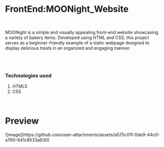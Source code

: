 # FrontEnd:MOONight_Website
<br>
<p>MOONight is a simple and visually appealing front-end website showcasing a variety of bakery items. Developed using HTML and CSS, this project serves as a beginner-friendly example of a static webpage designed to display delicious treats in an organized and engaging manner.</p>

<br><br>

<h3>Technologies used</h3>
<ol>
<li>HTML5</li>
<li>CSS</li>
</ol>
<br>

<h1>Preview</h1>
![image](https://github.com/user-attachments/assets/a575c01f-0de9-44c0-a760-641c8533a630)
